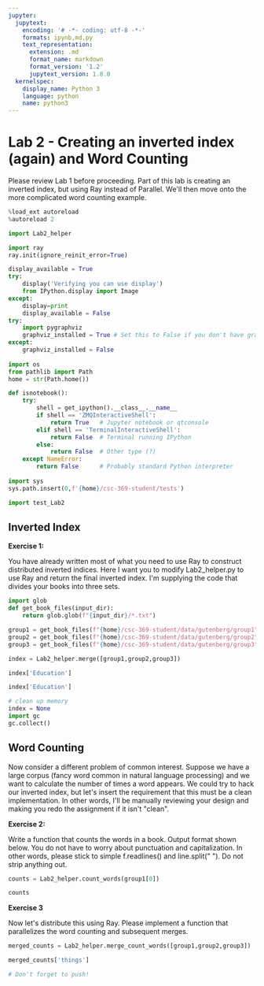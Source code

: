 ```yaml
---
jupyter:
  jupytext:
    encoding: '# -*- coding: utf-8 -*-'
    formats: ipynb,md,py
    text_representation:
      extension: .md
      format_name: markdown
      format_version: '1.2'
      jupytext_version: 1.8.0
  kernelspec:
    display_name: Python 3
    language: python
    name: python3
---
```


<!-- #region slideshow={"slide_type": "slide"} -->
# Lab 2 - Creating an inverted index (again) and Word Counting

Please review Lab 1 before proceeding. Part of this lab is creating an inverted index, but using Ray instead of Parallel. We'll then move onto the more complicated word counting example.
<!-- #endregion -->

```python slideshow={"slide_type": "skip"}
%load_ext autoreload
%autoreload 2
```

```python slideshow={"slide_type": "skip"}
import Lab2_helper
```

```python slideshow={"slide_type": "skip"}
import ray
ray.init(ignore_reinit_error=True)
```

```python slideshow={"slide_type": "skip"}
display_available = True
try:
    display('Verifying you can use display')
    from IPython.display import Image
except:
    display=print
    display_available = False
try:
    import pygraphviz
    graphviz_installed = True # Set this to False if you don't have graphviz
except:
    graphviz_installed = False
    
import os
from pathlib import Path
home = str(Path.home())

def isnotebook():
    try:
        shell = get_ipython().__class__.__name__
        if shell == 'ZMQInteractiveShell':
            return True   # Jupyter notebook or qtconsole
        elif shell == 'TerminalInteractiveShell':
            return False  # Terminal running IPython
        else:
            return False  # Other type (?)
    except NameError:
        return False      # Probably standard Python interpreter
    
import sys
sys.path.insert(0,f'{home}/csc-369-student/tests')

import test_Lab2
```

## Inverted Index

<!-- #region slideshow={"slide_type": "subslide"} -->
**Exercise 1:**

You have already written most of what you need to use Ray to construct distributed inverted indices. Here I want you to modify Lab2_helper.py to use Ray and return the final inverted index. I'm supplying the code that divides your books into three sets.
<!-- #endregion -->

```python slideshow={"slide_type": "subslide"}
import glob
def get_book_files(input_dir):
    return glob.glob(f"{input_dir}/*.txt")
```

```python slideshow={"slide_type": "subslide"}
group1 = get_book_files(f"{home}/csc-369-student/data/gutenberg/group1")
group2 = get_book_files(f"{home}/csc-369-student/data/gutenberg/group2")
group3 = get_book_files(f"{home}/csc-369-student/data/gutenberg/group3")
```

```python slideshow={"slide_type": "subslide"}
index = Lab2_helper.merge([group1,group2,group3])
```

```python
index['Education']
```

```python slideshow={"slide_type": "subslide"}
index['Education']
```

```python
# clean up memory
index = None
import gc
gc.collect()
```

## Word Counting
Now consider a different problem of common interest. Suppose we have a large corpus (fancy word common in natural language processing) and we want to calculate the number of times a word appears. We could try to hack our inverted index, but let's insert the requirement that this must be a clean implementation. In other words, I'll be manually reviewing your design and making you redo the assignment if it isn't "clean". 

<!-- #region slideshow={"slide_type": "subslide"} -->
**Exercise 2:**

Write a function that counts the words in a book. Output format shown below. You do not have to worry about punctuation and capitalization. In other words, please stick to simple f.readlines() and line.split(" "). Do not strip anything out.
<!-- #endregion -->

```python
counts = Lab2_helper.count_words(group1[0])
```

```python
counts
```

<!-- #region slideshow={"slide_type": "subslide"} -->
**Exercise 3**

Now let's distribute this using Ray. Please implement a function that parallelizes the word counting and subsequent merges.
<!-- #endregion -->

```python
merged_counts = Lab2_helper.merge_count_words([group1,group2,group3])
```

```python
merged_counts['things']
```

```python slideshow={"slide_type": "skip"}
# Don't forget to push!
```
```python

```

